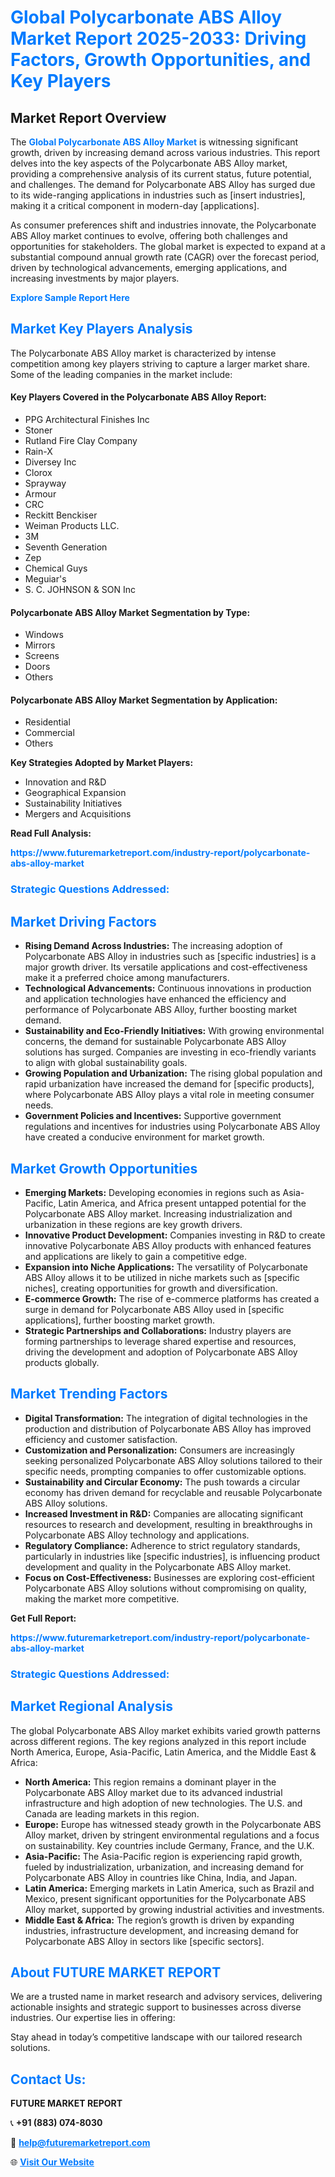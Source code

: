 <h1 style="color: #007BFF;">Global Polycarbonate ABS Alloy Market Report 2025-2033: Driving Factors, Growth Opportunities, and Key Players</h1>

<section id="overview">
<h2>Market Report Overview</h2>
<p>The <a href="https://www.futuremarketreport.com/industry-report/polycarbonate-abs-alloy-market" style="color: #007BFF; text-decoration: none;"><strong>Global Polycarbonate ABS Alloy Market</strong></a> is witnessing significant growth, driven by increasing demand across various industries. This report delves into the key aspects of the Polycarbonate ABS Alloy market, providing a comprehensive analysis of its current status, future potential, and challenges. The demand for Polycarbonate ABS Alloy has surged due to its wide-ranging applications in industries such as [insert industries], making it a critical component in modern-day [applications].</p>
<p>As consumer preferences shift and industries innovate, the Polycarbonate ABS Alloy market continues to evolve, offering both challenges and opportunities for stakeholders. The global market is expected to expand at a substantial compound annual growth rate (CAGR) over the forecast period, driven by technological advancements, emerging applications, and increasing investments by major players.</p>
</section>

<section id="overview">
<p><a href="https://www.futuremarketreport.com/request-sample/reportId=31789" style="color: #007BFF; text-decoration: none;"><strong>Explore Sample Report Here</strong></a></p>
</section>

<section id="key-players">
<h2 style="color: #007BFF;">Market Key Players Analysis</h2>
<p>The Polycarbonate ABS Alloy market is characterized by intense competition among key players striving to capture a larger market share. Some of the leading companies in the market include:</p>
<h4>Key Players Covered in the Polycarbonate ABS Alloy Report:</h4>
<ul><li>PPG Architectural Finishes Inc</li><li>Stoner</li><li>Rutland Fire Clay Company</li><li>Rain-X</li><li>Diversey Inc</li><li>Clorox</li><li>Sprayway</li><li>Armour</li><li>CRC</li><li>Reckitt Benckiser</li><li>Weiman Products LLC.</li><li>3M</li><li>Seventh Generation</li><li>Zep</li><li>Chemical Guys</li><li>Meguiar&#039;s</li><li>S. C. JOHNSON &amp; SON Inc</li></ul>
<h4>Polycarbonate ABS Alloy Market Segmentation by Type:</h4>
<ul><li>Windows</li><li>Mirrors</li><li>Screens</li><li>Doors</li><li>Others</li></ul>

<h4>Polycarbonate ABS Alloy Market Segmentation by Application:</h4>
<ul><li>Residential</li><li>Commercial</li><li>Others</li></ul>
<p><strong>Key Strategies Adopted by Market Players:</strong></p>
<ul>
<li>Innovation and R&D</li>
<li>Geographical Expansion</li>
<li>Sustainability Initiatives</li>
<li>Mergers and Acquisitions</li>
</ul>
</section>

<section>
<p><strong>Read Full Analysis: </strong></p><a href="https://www.futuremarketreport.com/industry-report/polycarbonate-abs-alloy-market" style="color: #007BFF; text-decoration: none;"><strong>https://www.futuremarketreport.com/industry-report/polycarbonate-abs-alloy-market</strong></a>
<h3 style="color: #007BFF;">Strategic Questions Addressed:</h3>
</section>

<section id="driving-factors">
<h2 style="color: #007BFF;">Market Driving Factors</h2>
<ul>
<li><strong>Rising Demand Across Industries:</strong> The increasing adoption of Polycarbonate ABS Alloy in industries such as [specific industries] is a major growth driver. Its versatile applications and cost-effectiveness make it a preferred choice among manufacturers.</li>
<li><strong>Technological Advancements:</strong> Continuous innovations in production and application technologies have enhanced the efficiency and performance of Polycarbonate ABS Alloy, further boosting market demand.</li>
<li><strong>Sustainability and Eco-Friendly Initiatives:</strong> With growing environmental concerns, the demand for sustainable Polycarbonate ABS Alloy solutions has surged. Companies are investing in eco-friendly variants to align with global sustainability goals.</li>
<li><strong>Growing Population and Urbanization:</strong> The rising global population and rapid urbanization have increased the demand for [specific products], where Polycarbonate ABS Alloy plays a vital role in meeting consumer needs.</li>
<li><strong>Government Policies and Incentives:</strong> Supportive government regulations and incentives for industries using Polycarbonate ABS Alloy have created a conducive environment for market growth.</li>
</ul>
</section>

<section id="growth-opportunities">
<h2 style="color: #007BFF;">Market Growth Opportunities</h2>
<ul>
<li><strong>Emerging Markets:</strong> Developing economies in regions such as Asia-Pacific, Latin America, and Africa present untapped potential for the Polycarbonate ABS Alloy market. Increasing industrialization and urbanization in these regions are key growth drivers.</li>
<li><strong>Innovative Product Development:</strong> Companies investing in R&D to create innovative Polycarbonate ABS Alloy products with enhanced features and applications are likely to gain a competitive edge.</li>
<li><strong>Expansion into Niche Applications:</strong> The versatility of Polycarbonate ABS Alloy allows it to be utilized in niche markets such as [specific niches], creating opportunities for growth and diversification.</li>
<li><strong>E-commerce Growth:</strong> The rise of e-commerce platforms has created a surge in demand for Polycarbonate ABS Alloy used in [specific applications], further boosting market growth.</li>
<li><strong>Strategic Partnerships and Collaborations:</strong> Industry players are forming partnerships to leverage shared expertise and resources, driving the development and adoption of Polycarbonate ABS Alloy products globally.</li>
</ul>
</section>

<section id="trending-factors">
<h2 style="color: #007BFF;">Market Trending Factors</h2>
<ul>
<li><strong>Digital Transformation:</strong> The integration of digital technologies in the production and distribution of Polycarbonate ABS Alloy has improved efficiency and customer satisfaction.</li>
<li><strong>Customization and Personalization:</strong> Consumers are increasingly seeking personalized Polycarbonate ABS Alloy solutions tailored to their specific needs, prompting companies to offer customizable options.</li>
<li><strong>Sustainability and Circular Economy:</strong> The push towards a circular economy has driven demand for recyclable and reusable Polycarbonate ABS Alloy solutions.</li>
<li><strong>Increased Investment in R&D:</strong> Companies are allocating significant resources to research and development, resulting in breakthroughs in Polycarbonate ABS Alloy technology and applications.</li>
<li><strong>Regulatory Compliance:</strong> Adherence to strict regulatory standards, particularly in industries like [specific industries], is influencing product development and quality in the Polycarbonate ABS Alloy market.</li>
<li><strong>Focus on Cost-Effectiveness:</strong> Businesses are exploring cost-efficient Polycarbonate ABS Alloy solutions without compromising on quality, making the market more competitive.</li>
</ul>
</section>

<section>
<p><strong>Get Full Report: </strong></p><a href="https://www.futuremarketreport.com/industry-report/polycarbonate-abs-alloy-market" style="color: #007BFF; text-decoration: none;"><strong>https://www.futuremarketreport.com/industry-report/polycarbonate-abs-alloy-market</strong></a>
<h3 style="color: #007BFF;">Strategic Questions Addressed:</h3>
</section>


<section id="regional-analysis">
<h2 style="color: #007BFF;">Market Regional Analysis</h2>
<p>The global Polycarbonate ABS Alloy market exhibits varied growth patterns across different regions. The key regions analyzed in this report include North America, Europe, Asia-Pacific, Latin America, and the Middle East & Africa:</p>
<ul>
<li><strong>North America:</strong> This region remains a dominant player in the Polycarbonate ABS Alloy market due to its advanced industrial infrastructure and high adoption of new technologies. The U.S. and Canada are leading markets in this region.</li>
<li><strong>Europe:</strong> Europe has witnessed steady growth in the Polycarbonate ABS Alloy market, driven by stringent environmental regulations and a focus on sustainability. Key countries include Germany, France, and the U.K.</li>
<li><strong>Asia-Pacific:</strong> The Asia-Pacific region is experiencing rapid growth, fueled by industrialization, urbanization, and increasing demand for Polycarbonate ABS Alloy in countries like China, India, and Japan.</li>
<li><strong>Latin America:</strong> Emerging markets in Latin America, such as Brazil and Mexico, present significant opportunities for the Polycarbonate ABS Alloy market, supported by growing industrial activities and investments.</li>
<li><strong>Middle East & Africa:</strong> The region’s growth is driven by expanding industries, infrastructure development, and increasing demand for Polycarbonate ABS Alloy in sectors like [specific sectors].</li>
</ul>
</section>

<footer>
<h2 style="color: #007BFF;">About FUTURE MARKET REPORT</h2>
<p>We are a trusted name in market research and advisory services, delivering actionable insights and strategic support to businesses across diverse industries. Our expertise lies in offering:</p>

<p>Stay ahead in today’s competitive landscape with our tailored research solutions.</p>

<h2 style="color: #007BFF;">Contact Us:</h2>
<p><strong>FUTURE MARKET REPORT</strong></p>
<p>📞 <strong>+91 (883) 074-8030</strong></p>
<p>📧 <strong><a href="mailto:help@futuremarketreport.com" style="color: #007BFF;">help@futuremarketreport.com</a></strong></p>
<p>🌐 <strong><a href="https://www.futuremarketreport.com/" style="color: #007BFF;">Visit Our Website</a></strong></p>
</footer>